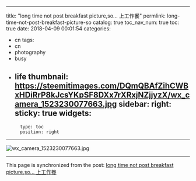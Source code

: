 
---
title: "long time not post breakfast picture,so... 上工作餐"
permlink: long-time-not-post-breakfast-picture-so
catalog: true
toc_nav_num: true
toc: true
date: 2018-04-09 00:01:54
categories:
- cn
tags:
- cn
- photography
- busy
- life
thumbnail: https://steemitimages.com/DQmQBAfZihCWBxHDiRrP8kJcsYKpSF8DXx7rXRxjNZjjyzX/wx_camera_1523230077663.jpg
sidebar:
    right:
        sticky: true
widgets:
    -
        type: toc
        position: right
---


![wx_camera_1523230077663.jpg](https://steemitimages.com/DQmQBAfZihCWBxHDiRrP8kJcsYKpSF8DXx7rXRxjNZjjyzX/wx_camera_1523230077663.jpg)

- - -

This page is synchronized from the post: [long time not post breakfast picture,so... 上工作餐](https://steemit.com/@andrewma/long-time-not-post-breakfast-picture-so)
